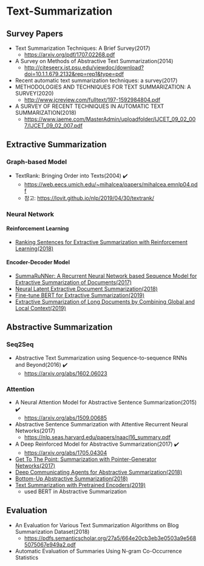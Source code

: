 # Text-Summarization
## Survey Papers
* Text Summarization Techniques: A Brief Survey(2017)
    - https://arxiv.org/pdf/1707.02268.pdf
* A Survey on Methods of Abstractive Text Summarization(2014)
    - http://citeseerx.ist.psu.edu/viewdoc/download?doi=10.1.1.679.2132&rep=rep1&type=pdf
* Recent automatic text summarization techniques: a survey(2017)
* METHODOLOGIES AND TECHNIQUES FOR TEXT SUMMARIZATION: A SURVEY(2020)
    - http://www.jcreview.com/fulltext/197-1592984804.pdf
* A SURVEY OF RECENT TECHNIQUES IN AUTOMATIC TEXT SUMMARIZATION(2018)
    - https://www.iaeme.com/MasterAdmin/uploadfolder/IJCET_09_02_007/IJCET_09_02_007.pdf

## Extractive Summarization

### Graph-based Model
- TextRank: Bringing Order into Texts(2004) ✔️
    - https://web.eecs.umich.edu/~mihalcea/papers/mihalcea.emnlp04.pdf
    - 참고: https://lovit.github.io/nlp/2019/04/30/textrank/
### Neural Network
#### Reinforcement Learning
* [Ranking Sentences for Extractive Summarization with Reinforcement Learning(2018)](https://arxiv.org/pdf/1802.08636.pdf)

#### Encoder-Decoder Model
* [SummaRuNNer: A Recurrent Neural Network based Sequence Model for Extractive Summarization of Documents(2017)](https://arxiv.org/abs/1611.04230)
* [Neural Latent Extractive Document Summarization(2018)](https://www.aclweb.org/anthology/D18-1088.pdf)
* [Fine-tune BERT for Extractive Summarization(2019)](https://arxiv.org/abs/1903.10318)
* [Extractive Summarization of Long Documents by Combining Global and Local Context(2019)](https://arxiv.org/abs/1909.08089)
    
## Abstractive Summarization
### Seq2Seq
* Abstractive Text Summarization using Sequence-to-sequence RNNs and Beyond(2016) ✔️
    - https://arxiv.org/abs/1602.06023
### Attention
* A Neural Attention Model for Abstractive Sentence Summarization(2015) ✔️
    - https://arxiv.org/abs/1509.00685
* Abstractive Sentence Summarization with Attentive Recurrent Neural Networks(2017)
    - https://nlp.seas.harvard.edu/papers/naacl16_summary.pdf
* A Deep Reinforced Model for Abstractive Summarization(2017) ✔️
    - https://arxiv.org/abs/1705.04304
* [Get To The Point: Summarization with Pointer-Generator Networks(2017)](https://arxiv.org/abs/1704.04368)
* [Deep Communicating Agents for Abstractive Summarization(2018)](https://www.aclweb.org/anthology/N18-1150.pdf)
* [Bottom-Up Abstractive Summarization(2018)](https://arxiv.org/pdf/1808.10792.pdf)
* [Text Summarization with Pretrained Encoders(2019)](https://arxiv.org/pdf/1908.08345.pdf)
    - used BERT in Abstractive Summarization

## Evaluation
* An Evaluation for Various Text Summarization Algorithms on Blog Summarization Dataset(2018)
    - https://pdfs.semanticscholar.org/27a5/664e20cb3eb3e0503a9e5685075067e949a2.pdf
* Automatic Evaluation of Summaries Using N-gram Co-Occurrence Statistics
